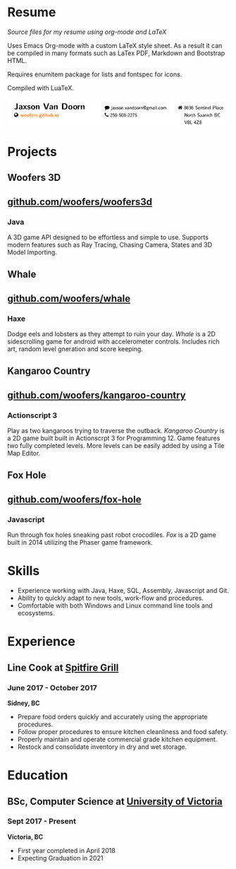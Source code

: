 
# Resume

*Source files for my resume using org-mode and LaTeX*

Uses Emacs Org-mode with a custom LaTeX style sheet.  As a result it can be compiled in many formats such as LaTex PDF, Markdown and Bootstrap HTML.

Requires enumitem package for lists and fontspec for icons.

Compiled with LuaTeX.

![img](./screenshots/header.png "Jaxson Van Doorn")

# Projects

## Woofers 3D

## [github.com/woofers/woofers3d](https://github.com/woofers/woofers3d)

### Java

A 3D game API designed to be effortless and simple to use.
Supports modern features such as Ray Tracing, Chasing Camera, States and 3D Model Importing.

## Whale

## [github.com/woofers/whale](https://github.com/woofers/whale)

### Haxe

Dodge eels and lobsters as they attempt to ruin your day.
*Whale* is a 2D sidescrolling game for android with accelerometer controls.  Includes rich art, random level gneration and score keeping.

## Kangaroo Country

## [github.com/woofers/kangaroo-country](https://github.com/woofers/kangaroo-country)

### Actionscript 3

Play as two kangaroos trying to traverse the outback.
*Kangaroo Country* is a 2D game built built in Actionscrpt 3 for Programming 12. Game features two fully completed levels. More levels can be easily added by using a Tile Map Editor.

## Fox Hole

## [github.com/woofers/fox-hole](https://github.com/woofers/fox-hole)

### Javascript

Run through fox holes sneaking past robot crocodiles.
*Fox* is a 2D game built in 2014 utilizing the Phaser game framework.

# Skills

-   Experience working with Java, Haxe, SQL, Assembly, Javascript and Git.
-   Ability to quickly adapt to new tools, work-flow and procedures.
-   Comfortable with both Windows and Linux command line tools and ecosystems.

# Experience

## Line Cook at [Spitfire Grill](https://www.spitfiregrill.ca/)

### June 2017 - October 2017

**Sidney, BC**
-   Prepare food orders quickly and accurately using the appropriate procedures.
-   Follow proper procedures to ensure kitchen cleanliness and food safety.
-   Properly maintain and operate commercial grade kitchen equipment.
-   Restock and consolidate inventory in dry and wet storage.

# Education

## BSc, Computer Science at [University of Victoria](https://www.uvic.ca/)

### Sept 2017 - Present

**Victoria, BC**
-   First year completed in April 2018
-   Expecting Graduation in 2021
